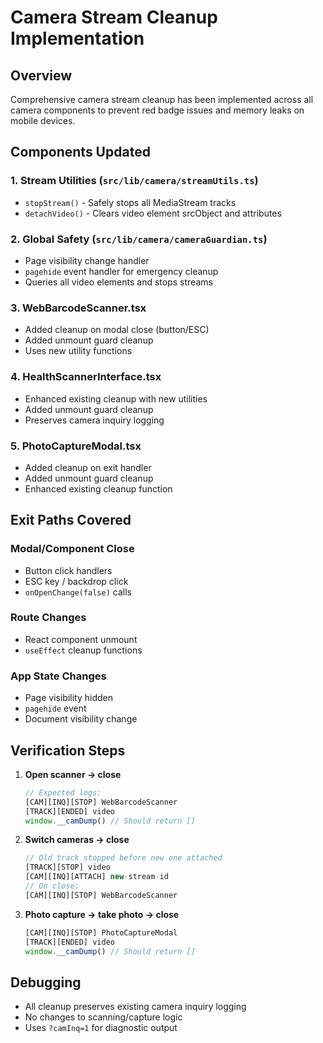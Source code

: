 # Camera Stream Cleanup Implementation

## Overview
Comprehensive camera stream cleanup has been implemented across all camera components to prevent red badge issues and memory leaks on mobile devices.

## Components Updated

### 1. Stream Utilities (`src/lib/camera/streamUtils.ts`)
- `stopStream()` - Safely stops all MediaStream tracks
- `detachVideo()` - Clears video element srcObject and attributes

### 2. Global Safety (`src/lib/camera/cameraGuardian.ts`)
- Page visibility change handler
- `pagehide` event handler for emergency cleanup
- Queries all video elements and stops streams

### 3. WebBarcodeScanner.tsx
- Added cleanup on modal close (button/ESC)
- Added unmount guard cleanup
- Uses new utility functions

### 4. HealthScannerInterface.tsx
- Enhanced existing cleanup with new utilities
- Added unmount guard cleanup
- Preserves camera inquiry logging

### 5. PhotoCaptureModal.tsx
- Added cleanup on exit handler
- Added unmount guard cleanup
- Enhanced existing cleanup function

## Exit Paths Covered

### Modal/Component Close
- Button click handlers
- ESC key / backdrop click
- `onOpenChange(false)` calls

### Route Changes
- React component unmount
- `useEffect` cleanup functions

### App State Changes
- Page visibility hidden
- `pagehide` event
- Document visibility change

## Verification Steps

1. **Open scanner → close**
   ```js
   // Expected logs:
   [CAM][INQ][STOP] WebBarcodeScanner
   [TRACK][ENDED] video
   window.__camDump() // Should return []
   ```

2. **Switch cameras → close**
   ```js
   // Old track stopped before new one attached
   [TRACK][STOP] video
   [CAM][INQ][ATTACH] new-stream-id
   // On close:
   [CAM][INQ][STOP] WebBarcodeScanner
   ```

3. **Photo capture → take photo → close**
   ```js
   [CAM][INQ][STOP] PhotoCaptureModal
   [TRACK][ENDED] video
   window.__camDump() // Should return []
   ```

## Debugging
- All cleanup preserves existing camera inquiry logging
- No changes to scanning/capture logic
- Uses `?camInq=1` for diagnostic output
